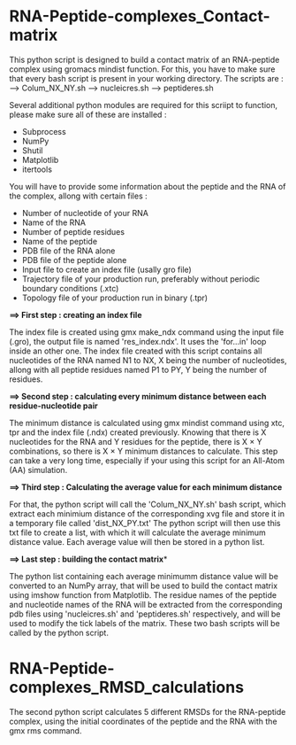 # RNA-Peptide-complexes_Contact-matrix

This python script is designed to build a contact matrix of an RNA-peptide complex using gromacs mindist function. For this, you have to make sure that every bash script is present in your working directory.
The scripts are : 
  --> Colum_NX_NY.sh 
  --> nucleicres.sh 
  --> peptideres.sh

Several additional python modules are required for this scriipt to function, please make sure all of these are installed : 
- Subprocess
- NumPy
- Shutil
- Matplotlib
- itertools

You will have to provide some information about the peptide and the RNA of the complex, allong with certain files :
- Number of nucleotide of your RNA
- Name of the RNA
- Number of peptide residues
- Name of the peptide
- PDB file of the RNA alone
- PDB file of the peptide alone
- Input file to create an index file (usally gro file)
- Trajectory file of your production run, preferably without periodic boundary conditions (.xtc)
- Topology file of your production run in binary (.tpr)

**==> First step : creating an index file**

The index file is created using gmx make_ndx command using the input file (.gro), the output file is named 'res_index.ndx'.
It uses the 'for...in' loop inside an other one.
The index file created with this script contains all nucleotides of the RNA named N1 to NX, X being the number of nucleotides, allong with all peptide residues named P1 to PY, Y being the number of residues.

**==> Second step : calculating every minimum distance between each residue-nucleotide pair**

The minimum distance is calculated using gmx mindist command using xtc, tpr and the index file (.ndx) created previously.
Knowing that there is X nucleotides for the RNA and Y residues for the peptide, there is X 	&times; Y combinations, so there is X &times; Y minimum distances to calculate. This step can take a very long time, especially if your using this script for an All-Atom (AA) simulation.

**==> Third step : Calculating the average value for each minimum distance**

For that, the python script will call the 'Colum_NX_NY.sh' bash script, which extract each minimium distance of the corresponding xvg file and store it in a temporary file called 'dist_NX_PY.txt'
The python script will then use this txt file to create a list, with which it will calculate the average minimum distance value. Each average value will then be stored in a python list.

**==> Last step : building the contact matrix***

The python list containing each average minimumm distance value will be converted to an NumPy array, that will be used to build the contact matrix using imshow function from Matplotlib. The residue names of the peptide and nucleotide names of the RNA will be extracted from the corresponding pdb files using 'nucleicres.sh' and 'peptideres.sh' respectively, and will be used to modify the tick labels of the matrix. These two bash scripts will be called by the python script. 

# RNA-Peptide-complexes_RMSD_calculations

The second python script calculates 5 different RMSDs for the RNA-peptide complex, using the initial coordinates of the peptide and the RNA with the gmx rms command.


